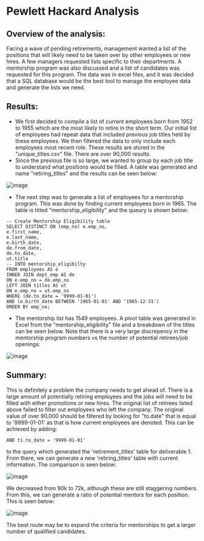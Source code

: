 # Pewlett Hackard Analysis

## Overview of the analysis:
Facing a wave of pending retirements, management wanted a list of the positions that will likely need to be taken over by other employees or new hires. A few managers requested lists specific to their departments. A mentorship program was also discussed and a list of candidates was requested for this program. The data was in excel files, and it was decided that a SQL database would be the best tool to manage the employee data and generate the lists we need. 

## Results:
- We first decided to compile a list of current employees born from 1952 to 1955 which are the most likely to retire in the short term. Our initial list of employees had repeat data that included previous job titles held by these employees. We then filtered the data to only include each employees most recent role. These results are stored in the "unique_titles.csv" file. There are over 90,000 results. 
 - Since the previous file is so large, we wanted to group by each job title to understand what positions would be filled. A table was generated and name "retiring_titles" and the results can be seen below:
 
 ![image](https://user-images.githubusercontent.com/87042597/138809485-462e73f8-7f9a-47de-9f4d-9c3e928cb595.png)

- The next step was to generate a list of employees for a mentorship program. This was done by finding current employees born in 1965. The table is titled "mentorship_eligibility" and the queury is shown below:

```
-- Create Mentorship Eligibility table
SELECT DISTINCT ON (emp_no) e.emp_no,
e.first_name,
e.last_name,
e.birth_date,
de.from_date,
de.to_date,
ut.title
-- INTO mentorship_eligibilty
FROM employees AS e
INNER JOIN dept_emp AS de
ON e.emp_no = de.emp_no
LEFT JOIN titles AS ut
ON e.emp_no = ut.emp_no
WHERE (de.to_date = '9999-01-01')
AND (e.birth_date BETWEEN '1965-01-01' AND '1965-12-31')
ORDER BY emp_no;
```
- The mentorship list has 1549 employees. A pivot table was generated in Excel from the "mentorship_eligibility" file and a breakdown of the titles can be seen below. Note that there is a very large discrepency in the mentorship program numbers vs the number of potential retirees/job openings:

![image](https://user-images.githubusercontent.com/87042597/138810368-d17c8e7c-7a67-42c8-83c6-71026ff1aca4.png)
 

## Summary:
This is definitely a problem the company needs to get ahead of. There is a large amount of potentially retiring employees and the jobs will need to be filled with either promotions or new hires. The original list of retirees listed above failed to filter out employees who left the company. The original value of over 90,000 should be filtered by looking for "to.date" that is equal to '9999-01-01' as that is how current employees are denoted. This can be achieved by adding:
```
AND ti.to_date = '9999-01-01'
```
to the query which generated the 'retirement_titles' table for deliverable 1. From there, we can generate a new 'retiring_titles' table with current information. The comparison is seen below:

![image](https://user-images.githubusercontent.com/87042597/138812753-8ba274a8-9cee-4d50-b220-348a6d9b5915.png)

We decreased from 90k to 72k, although these are still staggering numbers. From this, we can generate a ratio of potential mentors for each position. This is seen below:

![image](https://user-images.githubusercontent.com/87042597/138812887-98e3baa9-9d7d-4d6d-88e9-ec6e77f11eee.png)

The best route may be to expand the criteria for mentorships to get a larger number of qualified candidates.
